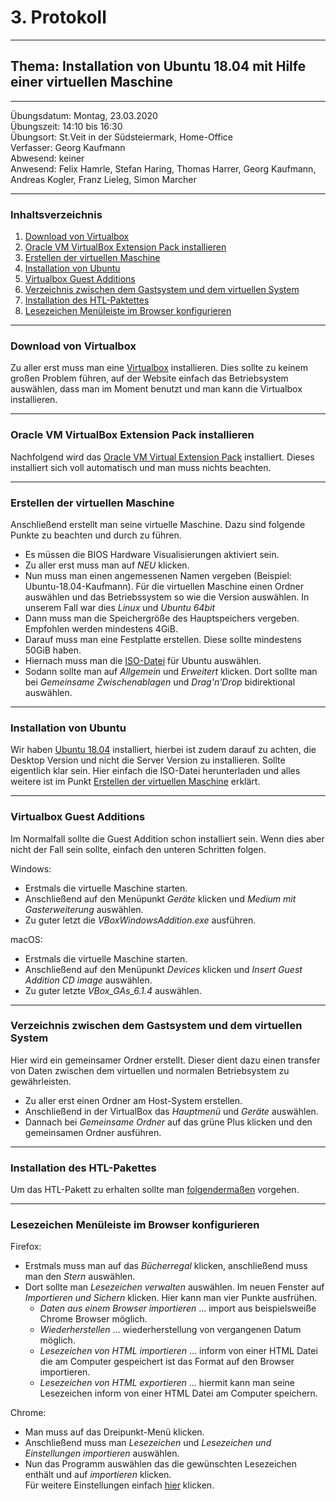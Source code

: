 # 3. Protokoll

-------------------------------------------------

## Thema: Installation von Ubuntu 18.04 mit Hilfe einer virtuellen Maschine

-------------------------------------------------

Übungsdatum:   Montag, 23.03.2020     
Übungszeit:    14:10 bis 16:30      
Übungsort:     St.Veit in der Südsteiermark, Home-Office    
Verfasser:     Georg Kaufmann    
Abwesend:      keiner      
Anwesend:      Felix Hamrle, Stefan Haring, Thomas Harrer, Georg Kaufmann, Andreas Kogler, Franz Lieleg, Simon Marcher

-------------------------------------------------

### Inhaltsverzeichnis
1) [Download von Virtualbox](#download-von-virtualbox) 
1) [Oracle VM VirtualBox Extension Pack installieren](#oracle-vm-virtualbox-extension-pack-installieren) 
1) [Erstellen der virtuellen Maschine](#erstellen-der-virtuellen-maschine)
1) [Installation von Ubuntu](#installation-von-ubuntu)   
1) [Virtualbox Guest Additions](#virtualbox-guest-additions)
1) [Verzeichnis zwischen dem Gastsystem und dem virtuellen System](#verzeichnis-zwischen-dem-gastsystem-und-dem-virtuellen-system)
1) [Installation des HTL-Paktettes](#installation-des-htl-paktettes)
1) [Lesezeichen Menüleiste im Browser konfigurieren](#lesezeichen-menüleiste-im-browser-konfigurieren)

-------------------------------------------------

### Download von Virtualbox
Zu aller erst muss man eine [Virtualbox](https://www.virtualbox.org/wiki/Downloads) installieren. Dies sollte zu keinem großen Problem führen, auf der Website einfach das Betriebsystem auswählen, dass man im Moment benutzt und man kann die Virtualbox installieren. 

-------------------------------------------------

### Oracle VM VirtualBox Extension Pack installieren    
Nachfolgend wird das [Oracle VM Virtual Extension Pack](https://download.virtualbox.org/virtualbox/6.1.4/Oracle_VM_VirtualBox_Extension_Pack-6.1.4.vbox-extpack) installiert. Dieses installiert sich voll automatisch und man muss nichts beachten.

-------------------------------------------------

### Erstellen der virtuellen Maschine
Anschließend erstellt man seine virtuelle Maschine. Dazu sind folgende Punkte zu beachten und durch zu führen.
* Es müssen die BIOS Hardware Visualisierungen aktiviert sein. 
* Zu aller erst muss man auf *NEU* klicken. 
* Nun muss man einen angemessenen Namen vergeben (Beispiel: Ubuntu-18.04-Kaufmann). Für die virtuellen Maschine einen Ordner auswählen und das Betriebssystem so wie die Version auswählen. In unserem Fall war dies *Linux* und *Ubuntu 64bit*
* Dann muss man die Speichergröße des Hauptspeichers vergeben. Empfohlen werden mindestens 4GiB. 
* Darauf muss man eine Festplatte erstellen. Diese sollte mindestens 50GiB haben.
* Hiernach muss man die [ISO-Datei](https://ubuntu.com/download/desktop/thank-you?version=18.04.4&architecture=amd64) für Ubuntu auswählen.
* Sodann sollte man auf *Allgemein* und *Erweitert* klicken. Dort sollte man bei *Gemeinsame Zwischenablagen* und *Drag'n'Drop* bidirektional auswählen.

-------------------------------------------------

### Installation von Ubuntu
Wir haben [Ubuntu 18.04](https://ubuntu.com/download/desktop/thank-you?version=18.04.4&architecture=amd64) installiert, hierbei ist zudem darauf zu achten, die Desktop Version und nicht die Server Version zu installieren. Sollte eigentlich klar sein. Hier einfach die ISO-Datei herunterladen und alles weitere ist im Punkt [Erstellen der virtuellen Maschine](#erstellen-der-virtuellen-maschine) erklärt. 

-------------------------------------------------

### Virtualbox Guest Additions
Im Normalfall sollte die Guest Addition schon installiert sein. Wenn dies aber nicht der Fall sein sollte, einfach den unteren Schritten folgen.    

Windows:
* Erstmals die virtuelle Maschine starten.
* Anschließend auf den Menüpunkt *Geräte* klicken und *Medium mit Gasterweiterung* auswählen.
* Zu guter letzt die *VBoxWindowsAddition.exe* ausführen. 

macOS:
* Erstmals die virtuelle Maschine starten. 
* Anschließend auf den Menüpunkt *Devices* klicken und *Insert Guest Addition CD image* auswählen.
* Zu guter letzte *VBox_GAs_6.1.4* auswählen.

-------------------------------------------------

### Verzeichnis zwischen dem Gastsystem und dem virtuellen System
Hier wird ein gemeinsamer Ordner erstellt. Dieser dient dazu einen transfer von Daten zwischen dem virtuellen und normalen Betriebsystem zu gewährleisten.
* Zu aller erst einen Ordner am Host-System erstellen.
* Anschließend in der VirtualBox das *Hauptmenü* und *Geräte* auswählen.
* Dannach bei *Gemeinsame Ordner* auf das grüne Plus klicken und den gemeinsamen Ordner ausführen. 

-------------------------------------------------

### Installation des HTL-Pakettes
Um das HTL-Pakett zu erhalten sollte man [folgendermaßen](http://www.htl-mechatronik.at/ubuntu-htl/readme) vorgehen. 

-------------------------------------------------

### Lesezeichen Menüleiste im Browser konfigurieren
Firefox:
* Erstmals muss man auf das *Bücherregal* klicken, anschließend muss man den *Stern* auswählen.
* Dort sollte man *Lesezeichen verwalten* auswählen. Im neuen Fenster auf *Importieren und Sichern* klicken. Hier kann man vier Punkte ausfrühen.    
  * *Daten aus einem Browser importieren* ... import aus beispielsweiße Chrome Browser möglich.    
  * *Wiederherstellen* ... wiederherstellung von vergangenen Datum möglich.
  * *Lesezeichen von HTML importieren* ... inform von einer HTML Datei die am Computer gespeichert ist das Format auf den Browser importieren.    
  * *Lesezeichen von HTML exportieren* ...  hiermit kann man seine Lesezeichen inform von einer HTML Datei am Computer speichern. 
  
Chrome:
* Man muss auf das Dreipunkt-Menü klicken.
* Anschließend muss man *Lesezeichen* und *Lesezeichen und Einstellungen importieren* auswählen.
* Nun das Programm auswählen das die gewünschten Lesezeichen enthält und auf *importieren* klicken.     
Für weitere Einstellungen einfach [hier](https://support.google.com/chrome/answer/96816?hl=de) klicken.
